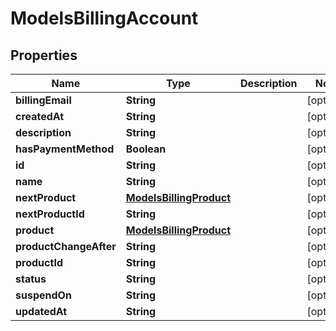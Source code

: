 

# ModelsBillingAccount


## Properties

| Name | Type | Description | Notes |
|------------ | ------------- | ------------- | -------------|
|**billingEmail** | **String** |  |  [optional] |
|**createdAt** | **String** |  |  [optional] |
|**description** | **String** |  |  [optional] |
|**hasPaymentMethod** | **Boolean** |  |  [optional] |
|**id** | **String** |  |  [optional] |
|**name** | **String** |  |  [optional] |
|**nextProduct** | [**ModelsBillingProduct**](ModelsBillingProduct.md) |  |  [optional] |
|**nextProductId** | **String** |  |  [optional] |
|**product** | [**ModelsBillingProduct**](ModelsBillingProduct.md) |  |  [optional] |
|**productChangeAfter** | **String** |  |  [optional] |
|**productId** | **String** |  |  [optional] |
|**status** | **String** |  |  [optional] |
|**suspendOn** | **String** |  |  [optional] |
|**updatedAt** | **String** |  |  [optional] |



